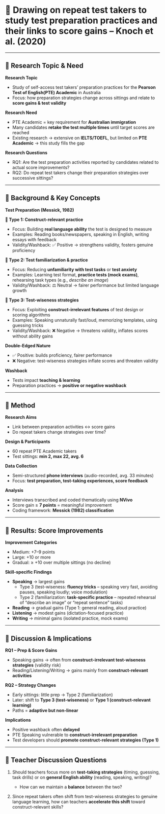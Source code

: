 # 📖 Drawing on repeat test takers to study test preparation practices and their links to score gains – Knoch et al. (2020)

---

## 🌳 Research Topic & Need  

**Research Topic**  
- Study of self-access test takers’ preparation practices for the **Pearson Test of English(PTE) Academic** in Australia  
- Focus: how preparation strategies change across sittings and relate to **score gains & test validity**  

**Research Need**  
- PTE Academic = key requirement for **Australian immigration**  
- Many candidates **retake the test multiple times** until target scores are reached  
- Existing research → extensive on **IELTS/TOEFL**, but limited on **PTE Academic** → this study fills the gap  

**Research Questions**  

- RQ1: Are the test preparation activities reported by candidates related to actual score improvements?  
- RQ2: Do repeat test takers change their preparation strategies over successive sittings?  


---

## 🌳 Background & Key Concepts  

**Test Preparation (Messick, 1982)**  

**🔹 Type 1: Construct-relevant practice**  
- Focus: Building **real language ability** the test is designed to measure  
- Examples: Reading books/newspapers, speaking in English, writing essays with feedback  
- Validity/Washback: ✅ Positive → strengthens validity, fosters genuine proficiency  

**🔹 Type 2: Test familiarization & practice**  
- Focus: Reducing **unfamiliarity with test tasks** or **test anxiety**  
- Examples: Learning test format, **practice tests (mock exams)**, rehearsing task types (e.g., *describe an image*)  
- Validity/Washback: ⚖️ Neutral → fairer performance but limited language growth  

**🔹 Type 3: Test-wiseness strategies**  
- Focus: Exploiting **construct-irrelevant features** of test design or scoring algorithms  
- Examples: Speaking unnaturally fast/loud, memorizing templates, using guessing tricks  
- Validity/Washback: ❌ Negative → threatens validity, inflates scores without ability gains  

**Double-Edged Nature**  
- ✅ Positive: builds proficiency, fairer performance  
- ❌ Negative: test-wiseness strategies inflate scores and threaten validity  

**Washback**  
- Tests impact **teaching & learning**  
- Preparation practices → **positive or negative washback**  

---

## 🌳 Method  

**Research Aims**  
- Link between preparation activities ↔ score gains  
- Do repeat takers change strategies over time?  

**Design & Participants**  
- 60 repeat PTE Academic takers  
- Test sittings: **min 2, max 22, avg. 6**  

**Data Collection**  
- Semi-structured **phone interviews** (audio-recorded, avg. 33 minutes)  
- Focus: **test preparation, test-taking experiences, score feedback**  

**Analysis**  
- Interviews transcribed and coded thematically using **NVivo**  
- Score gain ≥ **7 points** = meaningful improvement  
- Coding framework: **Messick (1982) classification**  

---

## 🌳 Results: Score Improvements  

**Improvement Categories**  
- Medium: +7–9 points  
- Large: +10 or more  
- Gradual: ≥ +10 over multiple sittings (no decline)  

**Skill-specific Findings**  
- **Speaking** → largest gains  
  - Type 3 (test-wiseness: **fluency tricks** – speaking very fast, avoiding pauses, speaking loudly; voice modulation)  
  - Type 2 (familiarization: **task-specific practice** – repeated rehearsal of “describe an image” or “repeat sentence” tasks)  
- **Reading** → gradual gains (Type 1: general reading, aloud practice)  
- **Listening** → modest gains (dictation-focused practice)  
- **Writing** → minimal gains (isolated practice, mock exams)  

---

## 🌳 Discussion & Implications  

**RQ1 – Prep & Score Gains**  
- Speaking gains → often from **construct-irrelevant test-wiseness strategies** (validity risk)  
- Reading/Listening/Writing → gains mainly from **construct-relevant activities**  

**RQ2 – Strategy Changes**  
- Early sittings: little prep → Type 2 (familiarization)  
- Later: shift to **Type 3 (test-wiseness)** or **Type 1 (construct-relevant learning)**  
- Paths = **adaptive but non-linear**  

**Implications**  
- Positive washback often **delayed**  
- PTE Speaking vulnerable to **construct-irrelevant preparation**  
- Test developers should **promote construct-relevant strategies (Type 1)**  

---

## 🌳 Teacher Discussion Questions  

1. Should teachers focus more on **test-taking strategies** (timing, guessing, task drills) or on **general English ability** (reading, speaking, writing)?  
   - How can we maintain a **balance** between the two?  

2. Since repeat takers often shift from test-wiseness strategies to genuine language learning, how can teachers **accelerate this shift** toward construct-relevant skills?  
